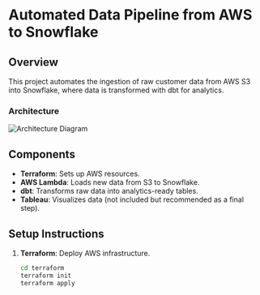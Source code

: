 # Automated Data Pipeline from AWS to Snowflake

## Overview
This project automates the ingestion of raw customer data from AWS S3 into Snowflake, where data is transformed with dbt for analytics.

### Architecture
![Architecture Diagram](images/architecture_diagram.png)

## Components
- **Terraform**: Sets up AWS resources.
- **AWS Lambda**: Loads new data from S3 to Snowflake.
- **dbt**: Transforms raw data into analytics-ready tables.
- **Tableau**: Visualizes data (not included but recommended as a final step).

## Setup Instructions
1. **Terraform**: Deploy AWS infrastructure.
   ```bash
   cd terraform
   terraform init
   terraform apply

